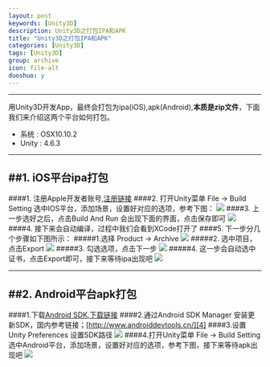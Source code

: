 ```yaml
---
layout: post
keywords: [Unity3D]
description: Unity3D之打包IPA和APK
title: "Unity3D之打包IPA和APK"
categories: [Unity3D]
tags: [Unity3D]
group: archive
icon: file-alt
duoshuo: y
---
```


---
用Unity3D开发App，最终会打包为ipa(iOS),apk(Android),**本质是zip文件**，下面我们来介绍这两个平台如何打包。

- 系统 : OSX10.10.2
- Unity : 4.6.3

---
##1. iOS平台ipa打包
---

####1. 注册Apple开发者账号,[注册链接][1]
####2. 打开Unity菜单 File -> Build Setting 选中IOS平台，添加场景，设置好对应的选项，参考下图： 
 ![](/images/post/unity3d_distribution_02.png)
####3. 上一步选好之后，点击Build And Run 会出现下面的界面，点击保存即可
 ![](/images/post/unity3d_distribution_03.png)
####4. 接下来会自动编译，过程中我们会看到XCode打开了
####5. 下一步分几个步骤如下图所示：
#####1.选择 Product -> Archive
![](/images/post/unity3d_distribution_04.png)
#####2. 选中项目，点击Export
![](/images/post/unity3d_distribution_05.png)
#####3. 勾选选项，点击下一步
![](/images/post/unity3d_distribution_06.png)
#####4. 这一步会自动选中证书，点击Export即可，接下来等待ipa出现吧
![](/images/post/unity3d_distribution_07.png)

---
##2. Android平台apk打包
---
####1.下载[Android SDK][2],[下载链接][3]
####2.通过Android SDK Manager 安装更新SDK，国内参考链接；[http://www.androiddevtools.cn/][4]
####3.设置Unity Preferences 设置SDK路径
![](/images/post/unity3d_distribution_01.png)
####4.打开Unity菜单 File -> Build Setting 选中Android平台，添加场景，设置好对应的选项，参考下图，接下来等待apk出现吧 
![](/images/post/unity3d_distribution_08.png)

[1]:https://developer.apple.com/enroll/selectEnrollmentType.php?t=cm
[2]:http://developer.android.com/sdk/index.html
[3]:http://dl.google.com/android/android-sdk_r24.1.2-macosx.zip
[4]:http://www.androiddevtools.cn/
